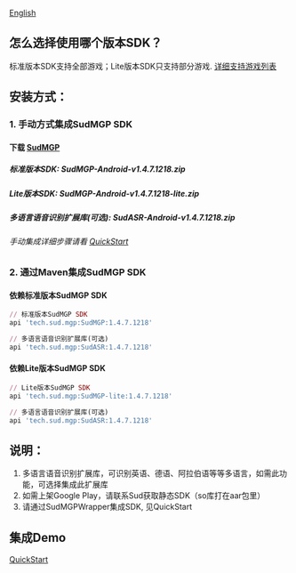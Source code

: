 [English](README_en.md)
## 怎么选择使用哪个版本SDK？
标准版本SDK支持全部游戏；Lite版本SDK只支持部分游戏. [详细支持游戏列表](https://docs.sud.tech/zh-CN/app/Client/StartUp.html)

## 安装方式：
### 1. 手动方式集成SudMGP SDK
#### 下载 [SudMGP](https://github.com/SudTechnology/sud-mgp-android/releases)
##### 标准版本SDK: SudMGP-Android-v1.4.7.1218.zip
##### Lite版本SDK: SudMGP-Android-v1.4.7.1218-lite.zip
##### 多语言语音识别扩展库(可选): SudASR-Android-v1.4.7.1218.zip
###### 手动集成详细步骤请看 [QuickStart](https://github.com/SudTechnology/hello-sud-plus-android/blob/master/project/QuickStart/README.md)
### 2. 通过Maven集成SudMGP SDK
#### 依赖标准版本SudMGP SDK
```ruby
// 标准版本SudMGP SDK
api 'tech.sud.mgp:SudMGP:1.4.7.1218'

// 多语言语音识别扩展库(可选)
api 'tech.sud.mgp:SudASR:1.4.7.1218'
```
#### 依赖Lite版本SudMGP SDK
```ruby
// Lite版本SudMGP SDK
api 'tech.sud.mgp:SudMGP-lite:1.4.7.1218'

// 多语言语音识别扩展库(可选)
api 'tech.sud.mgp:SudASR:1.4.7.1218'
```

## 说明：
1. 多语言语音识别扩展库，可识别英语、德语、阿拉伯语等等多语言，如需此功能，可选择集成此扩展库
2. 如需上架Google Play，请联系Sud获取静态SDK（so库打在aar包里）
3. 请通过SudMGPWrapper集成SDK, 见QuickStart

## 集成Demo
[QuickStart](https://github.com/SudTechnology/hello-sud-plus-android/blob/master/project/QuickStart/README.md)
